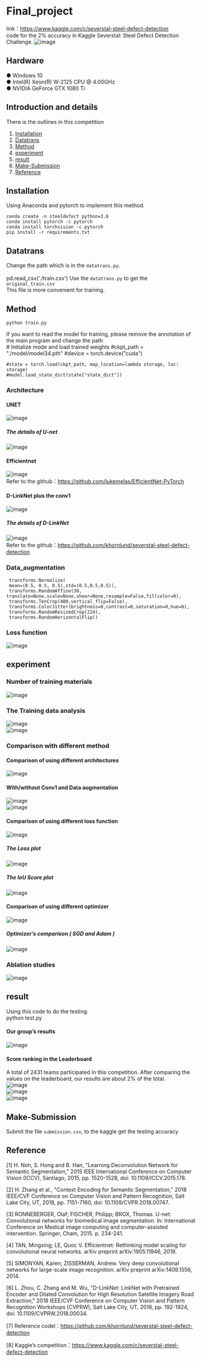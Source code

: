 # Final_project
link：https://www.kaggle.com/c/severstal-steel-defect-detection <br>
code for the 2% accuracy in Kaggle Severstal: Steel Defect Detection Challenge.
![image](https://github.com/eddieczc/Image-Processing-via-deep-learning/blob/master/Final_project/images/example.PNG) <br> 
## Hardware
● Windows 10 <br>
● Intel(R) Xeon(R) W-2125 CPU @ 4.00GHz <br>
● NVIDIA GeForce GTX 1080 Ti <br>

## Introduction and details
There is the outlines in this competition <br>
1. [Installation](#Installation) <br>
2. [Datatrans](#Datatrans) <br>
3. [Method](#Method) <br>
4. [experiment](#experiment) <br>
5. [result](#result) <br>
6. [Make-Submission](#Make-Submission) <br>
7. [Reference](#Reference) <br>

## Installation
Using Anaconda and pytorch to implement this method.

    conda create -n steeldefect python=3.6
    conda install pytorch -c pytorch
    conda install torchvision -c pytorch
    pip install -r requirements.txt
    

## Datatrans
Change the path which is in the `datatrans.py`. <br>   
    pd.read_csv('./train.csv')
Use the `datatrans.py` to get the `original_train.csv`<br>
This file is more convenient for training. <br>

## Method
    python train.py
If you want to read the model for training, please remove the annotation of the main program and change the path <br> 
    # Initialize mode and load trained weights
    #ckpt_path = "./model/model34.pth"
    #device = torch.device("cuda")

    #state = torch.load(ckpt_path, map_location=lambda storage, loc: storage)
    #model.load_state_dict(state["state_dict"])    
    
### Architecture
#### UNET
![image](https://github.com/eddieczc/Image-Processing-via-deep-learning/blob/master/Final_project/images/UNET.png) <br> 
##### The details of U-net
![image](https://github.com/eddieczc/Image-Processing-via-deep-learning/blob/master/Final_project/images/layer.PNG) <br> 
#### Efficientnet 
![image](https://github.com/eddieczc/Image-Processing-via-deep-learning/blob/master/Final_project/images/eff_1.png) <br> 
Refer to the github：https://github.com/lukemelas/EfficientNet-PyTorch <br>
#### D-LinkNet plus the conv1
![image](https://github.com/eddieczc/Image-Processing-via-deep-learning/blob/master/Final_project/images/over.PNG) <br> 
##### The details of D-LinkNet
![image](https://github.com/eddieczc/Image-Processing-via-deep-learning/blob/master/Final_project/images/details.png) <br> 
Refer to the github：https://github.com/khornlund/severstal-steel-defect-detection <br>

### Data_augmentation
     transforms.Normalize(
     mean=(0.5, 0.5, 0.5),std=(0.5,0.5,0.5)),
     transforms.RandomAffine(30, translate=None,scale=None,shear=None,resample=False,fillcolor=0),
     transforms.TenCrop(480,vertical_flip=False),
     transforms.ColorJitter(brightness=0,contrast=0,saturation=0,hue=0),
     transforms.RandomResizedCrop(224),
     transforms.RandomHorizontalFlip()

### Loss function
![image](https://github.com/eddieczc/Image-Processing-via-deep-learning/blob/master/Final_project/images/loss.PNG) <br> 

                           
## experiment
### Number of training materials
![image](https://github.com/eddieczc/Image-Processing-via-deep-learning/blob/master/Final_project/images/dataset.PNG) <br> 
### The Training data analysis
![image](https://github.com/eddieczc/Image-Processing-via-deep-learning/blob/master/Final_project/images/dataset_3.png) <br> 
![image](https://github.com/eddieczc/Image-Processing-via-deep-learning/blob/master/Final_project/images/dataset_4.png) <br> 
### Comparison with different method
#### Comparison of using different architectures
![image](https://github.com/eddieczc/Image-Processing-via-deep-learning/blob/master/Final_project/images/table_1.png) <br> 
#### With/without Conv1 and Data augmentation
![image](https://github.com/eddieczc/Image-Processing-via-deep-learning/blob/master/Final_project/images/table_2.png) <br> 
![image](https://github.com/eddieczc/Image-Processing-via-deep-learning/blob/master/Final_project/images/table_3.png) <br> 
#### Comparison of using different loss function
![image](https://github.com/eddieczc/Image-Processing-via-deep-learning/blob/master/Final_project/images/table_4.png) <br> 
##### The Loss plot
![image](https://github.com/eddieczc/Image-Processing-via-deep-learning/blob/master/Final_project/images/bceloss.png) <br> 
##### The IoU Score plot
![image](https://github.com/eddieczc/Image-Processing-via-deep-learning/blob/master/Final_project/images/IOU.png) <br> 
#### Comparison of using different optimizer
![image](https://github.com/eddieczc/Image-Processing-via-deep-learning/blob/master/Final_project/images/table_5.png) <br> 
##### Optimizer’s comparison ( SGD and Adam )
![image](https://github.com/eddieczc/Image-Processing-via-deep-learning/blob/master/Final_project/images/table_6.png) <br> 
### Ablation studies
![image](https://github.com/eddieczc/Image-Processing-via-deep-learning/blob/master/Final_project/images/ablation.png) <br> 

## result
Using this code to do the testing. <br>
    python test.py
#### Our group’s results
![image](https://github.com/eddieczc/Image-Processing-via-deep-learning/blob/master/Final_project/images/res.PNG) <br> 

#### Score ranking in the Leaderboard
A total of 2431 teams participated in this competition. After comparing the values on the leaderboard, our results are about 2% of the total.<br> 
![image](https://github.com/eddieczc/Image-Processing-via-deep-learning/blob/master/Final_project/images/res_2.png) <br> 
![image](https://github.com/eddieczc/Image-Processing-via-deep-learning/blob/master/Final_project/images/res_1.png) <br> 
![image](https://github.com/eddieczc/Image-Processing-via-deep-learning/blob/master/Final_project/images/res_3.png) <br> 

## Make-Submission
Submit the file `submission.csv`, to the kaggle  get the testing accuracy <br>

## Reference
[1] H. Noh, S. Hong and B. Han, "Learning Deconvolution Network for Semantic Segmentation," 2015 IEEE International Conference on Computer Vision (ICCV), Santiago, 2015, pp. 1520-1528, doi: 10.1109/ICCV.2015.178.<br> 

[2] H. Zhang et al., "Context Encoding for Semantic Segmentation," 2018 IEEE/CVF Conference on Computer Vision and Pattern Recognition, Salt Lake City, UT, 2018, pp. 7151-7160, doi: 10.1109/CVPR.2018.00747.<br> 

[3] RONNEBERGER, Olaf; FISCHER, Philipp; BROX, Thomas. U-net: Convolutional networks for biomedical image segmentation. In: International Conference on Medical image computing and computer-assisted intervention. Springer, Cham, 2015. p. 234-241.<br> 

[4] TAN, Mingxing; LE, Quoc V. Efficientnet: Rethinking model scaling for convolutional neural networks. arXiv preprint arXiv:1905.11946, 2019.<br> 

[5] SIMONYAN, Karen; ZISSERMAN, Andrew. Very deep convolutional networks for large-scale image recognition. arXiv preprint arXiv:1409.1556, 2014.<br> 

[6] L. Zhou, C. Zhang and M. Wu, "D-LinkNet: LinkNet with Pretrained Encoder and Dilated Convolution for High Resolution Satellite Imagery Road Extraction," 2018 IEEE/CVF Conference on Computer Vision and Pattern Recognition Workshops (CVPRW), Salt Lake City, UT, 2018, pp. 192-1924, doi: 10.1109/CVPRW.2018.00034.<br> 

[7] Reference codel：https://github.com/khornlund/severstal-steel-defect-detection <br> 

[8] Kaggle’s competition：https://www.kaggle.com/c/severstal-steel-defect-detection <br> 
